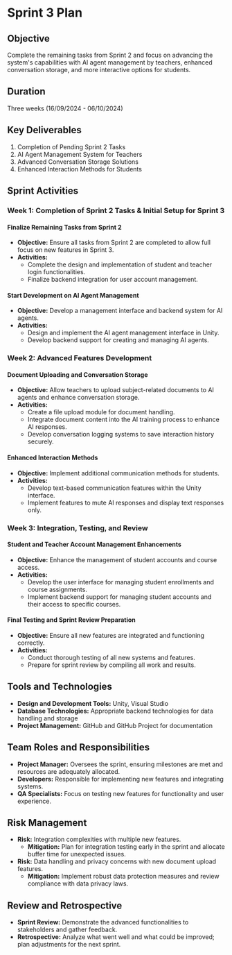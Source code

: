 # Sprint 3 Plan

## Objective

Complete the remaining tasks from Sprint 2 and focus on advancing the system's capabilities with AI agent management by teachers, enhanced conversation storage, and more interactive options for students.

## Duration

Three weeks (16/09/2024 - 06/10/2024)

## Key Deliverables

1. Completion of Pending Sprint 2 Tasks
2. AI Agent Management System for Teachers
3. Advanced Conversation Storage Solutions
4. Enhanced Interaction Methods for Students

## Sprint Activities

### Week 1: Completion of Sprint 2 Tasks & Initial Setup for Sprint 3

#### Finalize Remaining Tasks from Sprint 2

- **Objective:** Ensure all tasks from Sprint 2 are completed to allow full focus on new features in Sprint 3.
- **Activities:**
  - Complete the design and implementation of student and teacher login functionalities.
  - Finalize backend integration for user account management.

#### Start Development on AI Agent Management

- **Objective:** Develop a management interface and backend system for AI agents.
- **Activities:**
  - Design and implement the AI agent management interface in Unity.
  - Develop backend support for creating and managing AI agents.

### Week 2: Advanced Features Development

#### Document Uploading and Conversation Storage

- **Objective:** Allow teachers to upload subject-related documents to AI agents and enhance conversation storage.
- **Activities:**
  - Create a file upload module for document handling.
  - Integrate document content into the AI training process to enhance AI responses.
  - Develop conversation logging systems to save interaction history securely.

#### Enhanced Interaction Methods

- **Objective:** Implement additional communication methods for students.
- **Activities:**
  - Develop text-based communication features within the Unity interface.
  - Implement features to mute AI responses and display text responses only.

### Week 3: Integration, Testing, and Review

#### Student and Teacher Account Management Enhancements

- **Objective:** Enhance the management of student accounts and course access.
- **Activities:**
  - Develop the user interface for managing student enrollments and course assignments.
  - Implement backend support for managing student accounts and their access to specific courses.

#### Final Testing and Sprint Review Preparation

- **Objective:** Ensure all new features are integrated and functioning correctly.
- **Activities:**
  - Conduct thorough testing of all new systems and features.
  - Prepare for sprint review by compiling all work and results.

## Tools and Technologies

- **Design and Development Tools:** Unity, Visual Studio
- **Database Technologies:** Appropriate backend technologies for data handling and storage
- **Project Management:** GitHub and GitHub Project for documentation

## Team Roles and Responsibilities

- **Project Manager:** Oversees the sprint, ensuring milestones are met and resources are adequately allocated.
- **Developers:** Responsible for implementing new features and integrating systems.
- **QA Specialists:** Focus on testing new features for functionality and user experience.

## Risk Management

- **Risk:** Integration complexities with multiple new features.
  - **Mitigation:** Plan for integration testing early in the sprint and allocate buffer time for unexpected issues.
- **Risk:** Data handling and privacy concerns with new document upload features.
  - **Mitigation:** Implement robust data protection measures and review compliance with data privacy laws.

## Review and Retrospective

- **Sprint Review:** Demonstrate the advanced functionalities to stakeholders and gather feedback.
- **Retrospective:** Analyze what went well and what could be improved; plan adjustments for the next sprint.
